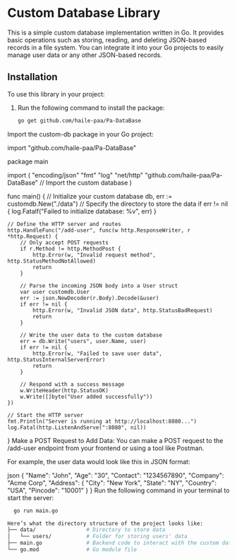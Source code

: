 # Custom Database Library

This is a simple custom database implementation written in Go. It provides basic operations such as storing, reading, and deleting JSON-based records in a file system. You can integrate it into your Go projects to easily manage user data or any other JSON-based records.

## Installation

To use this library in your project:

1. Run the following command to install the package:

   ```bash
   go get github.com/haile-paa/Pa-DataBase

Import the custom-db package in your Go project:

   import "github.com/haile-paa/Pa-DataBase"

   package main

import (
	"encoding/json"
	"fmt"
	"log"
	"net/http"
	"github.com/haile-paa/Pa-DataBase" // Import the custom database
)

func main() {
	// Initialize your custom database
	db, err := customdb.New("./data") // Specify the directory to store the data
	if err != nil {
		log.Fatalf("Failed to initialize database: %v", err)
	}

	// Define the HTTP server and routes
	http.HandleFunc("/add-user", func(w http.ResponseWriter, r *http.Request) {
		// Only accept POST requests
		if r.Method != http.MethodPost {
			http.Error(w, "Invalid request method", http.StatusMethodNotAllowed)
			return
		}

		// Parse the incoming JSON body into a User struct
		var user customdb.User
		err := json.NewDecoder(r.Body).Decode(&user)
		if err != nil {
			http.Error(w, "Invalid JSON data", http.StatusBadRequest)
			return
		}

		// Write the user data to the custom database
		err = db.Write("users", user.Name, user)
		if err != nil {
			http.Error(w, "Failed to save user data", http.StatusInternalServerError)
			return
		}

		// Respond with a success message
		w.WriteHeader(http.StatusOK)
		w.Write([]byte("User added successfully"))
	})

	// Start the HTTP server
	fmt.Println("Server is running at http://localhost:8080...")
	log.Fatal(http.ListenAndServe(":8080", nil))
}
 Make a POST Request to Add Data:
You can make a POST request to the /add-user endpoint from your frontend or using a tool like Postman.

For example, the user data would look like this in JSON format:

json
{
  "Name": "John",
  "Age": "30",
  "Contact": "1234567890",
  "Company": "Acme Corp",
  "Address": {
    "City": "New York",
    "State": "NY",
    "Country": "USA",
    "Pincode": "10001"
  }
}
Run the following command in your terminal to start the server:
```bash
  go run main.go

Here’s what the directory structure of the project looks like:
├── data/                # Directory to store data
│   └── users/           # Folder for storing users' data
├── main.go              # Backend code to interact with the custom database
└── go.mod               # Go module file
